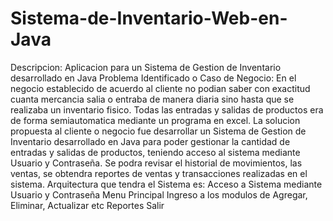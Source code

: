 # Sistema-de-Inventario-Web-en-Java
Descripcion: Aplicacion para un Sistema de Gestion de Inventario desarrollado en Java
Problema Identificado o Caso de Negocio: En el negocio establecido de acuerdo al cliente no podian saber con exactitud cuanta mercancia salia o entraba de manera diaria sino hasta que se realizaba un inventario fisico. Todas las entradas y salidas de productos era de forma semiautomatica mediante un programa en excel.
La solucion propuesta al cliente o negocio fue desarrollar un Sistema de Gestion de Inventario desarrollado en Java para poder gestionar la cantidad de entradas y salidas de productos, teniendo acceso al sistema mediante Usuario y Contraseña. Se podra revisar el historial de movimientos, las ventas, se obtendra reportes de ventas y transacciones realizadas en el sistema.
Arquitectura que tendra el Sistema es:
Acceso a Sistema mediante Usuario y Contraseña
Menu Principal
Ingreso a los modulos de Agregar, Eliminar, Actualizar etc
Reportes
Salir
